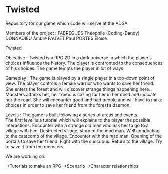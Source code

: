 # Twisted
Repository for our game which code will serve at the ADSA

Members of the project : 
FABREGUES Théophile (Coding-Dandy)
DONNADIEU Ambre
FAUVET Paul
PORTES Eloïse

Twisted 
 
Objective : 
Twisted is a RPG 2D in a dark universe in which the player’s choices influence the history. The player is confronted to the consequences of his choices. The game tempts the player in lot of ways. 
 
Gameplay :
The game is played by a single player in a top-down point of view. The player controls a female warrior who wants to save her friend. She enters the forest and will discover strange things happening here. 
Monsters attacks her, her friend is calling for her in her mind and indicate her the road. She will encounter good and bad people and will have to make choices in order to save her friend from the forest’s daemon. 
 
Levels :
The game is built following a series of areas and events.  
The first level is a tutorial which will explains to the player the possible interactions. 
Encounter with a strange old man who ask her to go to a village with him. 
Destructed village, story of the mad man. 
Well conducting to the catacomb of the village. Encounter with the mad man. 
Opening of the portals to save her friend. Fight with the succubus. 
Return to the village. Try to save it from the monsters. 
 

We are working on: 
 
->Tutorials to make an RPG 
->Scenario 
->Character relationships 
 
